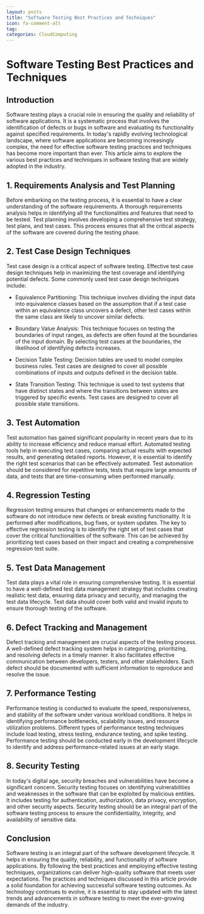 ```yaml
---
layout: posts
title: "Software Testing Best Practices and Techniques"
icon: fa-comment-alt
tag:
categories: CloudComputing
---
```



# Software Testing Best Practices and Techniques

## Introduction

Software testing plays a crucial role in ensuring the quality and reliability of software applications. It is a systematic process that involves the identification of defects or bugs in software and evaluating its functionality against specified requirements. In today's rapidly evolving technological landscape, where software applications are becoming increasingly complex, the need for effective software testing practices and techniques has become more important than ever. This article aims to explore the various best practices and techniques in software testing that are widely adopted in the industry.

## 1. Requirements Analysis and Test Planning

Before embarking on the testing process, it is essential to have a clear understanding of the software requirements. A thorough requirements analysis helps in identifying all the functionalities and features that need to be tested. Test planning involves developing a comprehensive test strategy, test plans, and test cases. This process ensures that all the critical aspects of the software are covered during the testing phase.

## 2. Test Case Design Techniques

Test case design is a critical aspect of software testing. Effective test case design techniques help in maximizing the test coverage and identifying potential defects. Some commonly used test case design techniques include:

- Equivalence Partitioning: This technique involves dividing the input data into equivalence classes based on the assumption that if a test case within an equivalence class uncovers a defect, other test cases within the same class are likely to uncover similar defects.

- Boundary Value Analysis: This technique focuses on testing the boundaries of input ranges, as defects are often found at the boundaries of the input domain. By selecting test cases at the boundaries, the likelihood of identifying defects increases.

- Decision Table Testing: Decision tables are used to model complex business rules. Test cases are designed to cover all possible combinations of inputs and outputs defined in the decision table.

- State Transition Testing: This technique is used to test systems that have distinct states and where the transitions between states are triggered by specific events. Test cases are designed to cover all possible state transitions.

## 3. Test Automation

Test automation has gained significant popularity in recent years due to its ability to increase efficiency and reduce manual effort. Automated testing tools help in executing test cases, comparing actual results with expected results, and generating detailed reports. However, it is essential to identify the right test scenarios that can be effectively automated. Test automation should be considered for repetitive tests, tests that require large amounts of data, and tests that are time-consuming when performed manually.

## 4. Regression Testing

Regression testing ensures that changes or enhancements made to the software do not introduce new defects or break existing functionality. It is performed after modifications, bug fixes, or system updates. The key to effective regression testing is to identify the right set of test cases that cover the critical functionalities of the software. This can be achieved by prioritizing test cases based on their impact and creating a comprehensive regression test suite.

## 5. Test Data Management

Test data plays a vital role in ensuring comprehensive testing. It is essential to have a well-defined test data management strategy that includes creating realistic test data, ensuring data privacy and security, and managing the test data lifecycle. Test data should cover both valid and invalid inputs to ensure thorough testing of the software.

## 6. Defect Tracking and Management

Defect tracking and management are crucial aspects of the testing process. A well-defined defect tracking system helps in categorizing, prioritizing, and resolving defects in a timely manner. It also facilitates effective communication between developers, testers, and other stakeholders. Each defect should be documented with sufficient information to reproduce and resolve the issue.

## 7. Performance Testing

Performance testing is conducted to evaluate the speed, responsiveness, and stability of the software under various workload conditions. It helps in identifying performance bottlenecks, scalability issues, and resource utilization problems. Different types of performance testing techniques include load testing, stress testing, endurance testing, and spike testing. Performance testing should be conducted early in the development lifecycle to identify and address performance-related issues at an early stage.

## 8. Security Testing

In today's digital age, security breaches and vulnerabilities have become a significant concern. Security testing focuses on identifying vulnerabilities and weaknesses in the software that can be exploited by malicious entities. It includes testing for authentication, authorization, data privacy, encryption, and other security aspects. Security testing should be an integral part of the software testing process to ensure the confidentiality, integrity, and availability of sensitive data.

## Conclusion

Software testing is an integral part of the software development lifecycle. It helps in ensuring the quality, reliability, and functionality of software applications. By following the best practices and employing effective testing techniques, organizations can deliver high-quality software that meets user expectations. The practices and techniques discussed in this article provide a solid foundation for achieving successful software testing outcomes. As technology continues to evolve, it is essential to stay updated with the latest trends and advancements in software testing to meet the ever-growing demands of the industry.